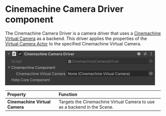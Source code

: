 # Cinemachine Camera Driver component

The Cinemachine Camera Driver is a camera driver that uses a [Cinemachine Virtual Camera](https://docs.unity3d.com/Packages/com.unity.cinemachine@2.3/manual/CinemachineSetUpVCam.html) as a backend. This driver applies the properties of the [Virtual Camera Actor](ref-component-virtual-camera-actor.md) to the specified Cinemachine Virtual Camera.

![](images/ref-component-cinemachine-camera-driver.png)

| Property | Function |
|:---|:---|
| **Cinemachine Virtual Camera** | Targets the Cinemachine Virtual Camera to use as a backend in the Scene. |
